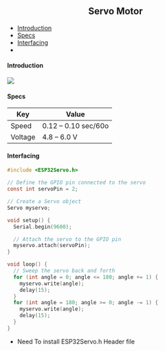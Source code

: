 <h2 align="center">Servo Motor</h2>


- [Introduction]()
- [Specs](#specs)
- [Interfacing]()
- 

#### Introduction
![](https://encrypted-tbn0.gstatic.com/images?q=tbn:ANd9GcT4gbYIJz2kTJ4w4GVCk7cVSDW3qMh8HvBQig&usqp=CAU)


#### Specs

| Key     | Value               |
| ------- | ------------------- |
| Speed   | 0.12 – 0.10 sec/60o |
| Voltage | 4.8 – 6.0 V         |


#### Interfacing

```c
#include <ESP32Servo.h>

// Define the GPIO pin connected to the servo
const int servoPin = 2;

// Create a Servo object
Servo myservo;

void setup() {
  Serial.begin(9600);

  // Attach the servo to the GPIO pin
  myservo.attach(servoPin);
}

void loop() {
  // Sweep the servo back and forth
  for (int angle = 0; angle <= 180; angle += 1) {
    myservo.write(angle);
    delay(15);
  }
  for (int angle = 180; angle >= 0; angle -= 1) {
    myservo.write(angle);
    delay(15);
  }
}
```
- Need To install ESP32Servo.h Header file
